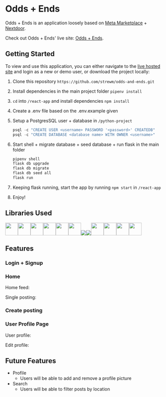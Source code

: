 # Odds + Ends

Odds + Ends is an application loosely based on [Meta Marketplace](https://www.facebook.com/) + [Nextdoor](https://nextdoor.com/).

Check out Odds + Ends' live site: [Odds + Ends](https://odds-ends.herokuapp.com/login).


## Getting Started
To view and use this application, you can either navigate to the [live hosted site](https://flask-instagram-clone.herokuapp.com/) and login as a new or demo user, or download the project locally:
1. Clone this repository ```https://github.com/strewm/odds-and-ends.git```

2. Install dependencies in the main project folder ```pipenv install```

3. ```cd``` into ```/react-app``` and install dependencies ```npm install```

4.  Create a .env file based on the .env.example given

5.  Setup a PostgresSQL user + database in ```/python-project```
    ```javascript
    psql -c "CREATE USER <username> PASSWORD '<password>' CREATEDB"
    psql -c "CREATE DATABASE <database name> WITH OWNER <username>"
    ```

6. Start shell + migrate database + seed database + run flask in the main folder
    ```javascript
    pipenv shell
    flask db upgrade
    flask db migrate
    flask db seed all
    flask run
    ```

6. Keeping flask running, start the app by running ```npm start``` in ```/react-app```

7. Enjoy!

## Libraries Used
<img  src="https://cdn.jsdelivr.net/gh/devicons/devicon/icons/javascript/javascript-original.svg" height=40/><img src="https://cdn.jsdelivr.net/gh/devicons/devicon/icons/python/python-original.svg" height=40/><img src="https://cdn.jsdelivr.net/gh/devicons/devicon/icons/react/react-original.svg" height=40/><img src="https://cdn.jsdelivr.net/gh/devicons/devicon/icons/redux/redux-original.svg" height=40/><img  src="https://cdn.jsdelivr.net/gh/devicons/devicon/icons/postgresql/postgresql-original.svg" height=40/><img src="https://cdn.jsdelivr.net/gh/devicons/devicon/icons/sqlalchemy/sqlalchemy-original.svg" height=40/><img src="https://cdn.jsdelivr.net/gh/devicons/devicon/icons/amazonwebservices/amazonwebservices-plain-wordmark.svg" /><img src="https://cdn.jsdelivr.net/gh/devicons/devicon/icons/docker/docker-plain-wordmark.svg" /><img  src="https://cdn.jsdelivr.net/gh/devicons/devicon/icons/css3/css3-original.svg" height=40/><img  src="https://cdn.jsdelivr.net/gh/devicons/devicon/icons/html5/html5-original.svg" height=40/><img src="https://cdn.jsdelivr.net/gh/devicons/devicon/icons/vscode/vscode-original.svg" height=40/><img  src="https://cdn.jsdelivr.net/gh/devicons/devicon/icons/git/git-original.svg" height=40/>

## Features
### Login + Signup
<!-- ![login](./Images/ReadMePhotos/6-login.png)
![signup](./Images/ReadMePhotos/7-signup.png) -->

### Home
Home feed:
<!-- ![home feed](./Images/ReadMePhotos/1-homefeed.png) -->
Single posting:
<!-- ![single posting](./Images/ReadMePhotos/2-singlepost.png) -->

### Create posting
<!-- ![create post](./Images/ReadMePhotos/3-createpost.png) -->

### User Profile Page
User profile:
<!-- ![user profile](./Images/ReadMePhotos/4-viewprofile.png) -->
Edit profile:
<!-- ![edit profile](./Images/ReadMePhotos/5-editprofile.png) -->

## Future Features
- Profile
   - Users will be able to add and remove a profile picture
- Search
    - Users will be able to filter posts by location
